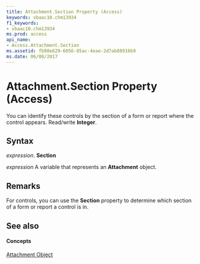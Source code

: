 ```yaml
---
title: Attachment.Section Property (Access)
keywords: vbaac10.chm13934
f1_keywords:
- vbaac10.chm13934
ms.prod: access
api_name:
- Access.Attachment.Section
ms.assetid: fb08e629-6056-85ac-4eae-2d7ab88916b9
ms.date: 06/08/2017
---
```



# Attachment.Section Property (Access)

You can identify these controls by the section of a form or report where the control appears. Read/write **Integer**.


## Syntax

 _expression_. **Section**

 _expression_ A variable that represents an **Attachment** object.


## Remarks

For controls, you can use the **Section** property to determine which section of a form or report a control is in.


## See also


#### Concepts


[Attachment Object](attachment-object-access.md)

